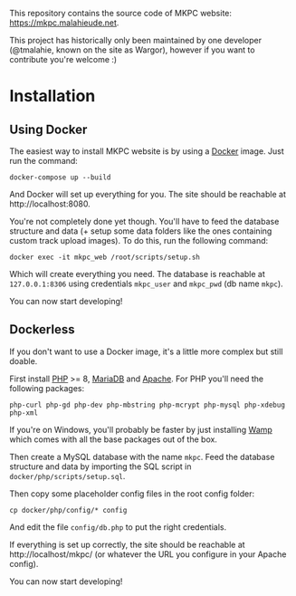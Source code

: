 This repository contains the source code of MKPC website: https://mkpc.malahieude.net.

This project has historically only been maintained by one developer (@tmalahie, known on the site as Wargor), however if you want to contribute you're welcome :)

# Installation
## Using Docker
The easiest way to install MKPC website is by using a [Docker](https://www.docker.com/) image. Just run the command:
```
docker-compose up --build
```
And Docker will set up everything for you. The site should be reachable at http://localhost:8080.

You're not completely done yet though. You'll have to feed the database structure and data (+ setup some data folders like the ones containing custom track upload images).
To do this, run the following command:
```
docker exec -it mkpc_web /root/scripts/setup.sh
```
Which will create everything you need. The database is reachable at `127.0.0.1:8306` using credentials `mkpc_user` and `mkpc_pwd` (db name `mkpc`).

You can now start developing!


## Dockerless
If you don't want to use a Docker image, it's a little more complex but still doable.

First install [PHP](https://www.php.net/manual/en/install.php) >= 8, [MariaDB](https://mariadb.com/kb/en/getting-installing-and-upgrading-mariadb/) and [Apache](https://httpd.apache.org/docs/current/install.html).
For PHP you'll need the following packages:
```
php-curl php-gd php-dev php-mbstring php-mcrypt php-mysql php-xdebug php-xml
```

If you're on Windows, you'll probably be faster by just installing [Wamp](https://www.wampserver.com/) which comes with all the base packages out of the box.

Then create a MySQL database with the name `mkpc`.
Feed the database structure and data by importing the SQL script in `docker/php/scripts/setup.sql`.

Then copy some placeholder config files in the root config folder:
```
cp docker/php/config/* config
```
And edit the file `config/db.php` to put the right credentials.

If everything is set up correctly, the site should be reachable at http://localhost/mkpc/ (or whatever the URL you configure in your Apache config).

You can now start developing!
